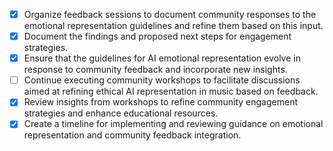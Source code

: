 - [x] Organize feedback sessions to document community responses to the emotional representation guidelines and refine them based on this input.
- [x] Document the findings and proposed next steps for engagement strategies.
- [x] Ensure that the guidelines for AI emotional representation evolve in response to community feedback and incorporate new insights.
- [ ] Continue executing community workshops to facilitate discussions aimed at refining ethical AI representation in music based on feedback.
- [x] Review insights from workshops to refine community engagement strategies and enhance educational resources.
- [x] Create a timeline for implementing and reviewing guidance on emotional representation and community feedback integration.